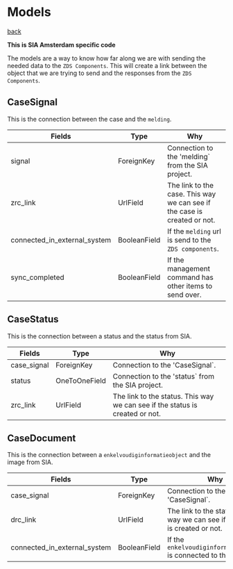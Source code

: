 # Models

[back](./index.md)

**This is SIA Amsterdam specific code**

The models are a way to know how far along we are with sending the needed data to the
`ZDS Components`. This will create a link between the object that we are trying to send and the
responses from the `ZDS Components`.


## CaseSignal
This is the connection between the case and the `melding`.

| Fields                       | Type             | Why |
| ---------------------------- | ---------------- | --- |
| signal                       | ForeignKey       | Connection to the 'melding` from the SIA project. |
| zrc_link                     | UrlField         | The link to the case. This way we can see if the case is created or not. |
| connected_in_external_system | BooleanField     | If the `melding` url is send to the `ZDS components`. |
| sync_completed               | BooleanField     | If the management command has other items to send over. |

## CaseStatus
This is the connection between a status and the status from SIA.

| Fields                       | Type             | Why |
| ---------------------------- | ---------------- | --- |
| case_signal                  | ForeignKey       | Connection to the 'CaseSignal`. |
| status                       | OneToOneField    | Connection to the 'status` from the SIA project. |
| zrc_link                     | UrlField         | The link to the status. This way we can see if the status is created or not. |

## CaseDocument
This is the connection between a `enkelvoudiginformatieobject` and the image from SIA.

| Fields                       | Type             | Why |
| ---------------------------- | ---------------- | --- |
| case_signal                  | ForeignKey       | Connection to the 'CaseSignal`. |
| drc_link                     | UrlField         | The link to the status. This way we can see if the status is created or not. |
| connected_in_external_system | BooleanField     | If the `enkelvoudiginformatieobject` is connected to the case. |
